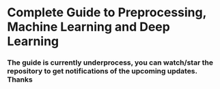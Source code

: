 # Complete Guide to Preprocessing, Machine Learning and Deep Learning

### The guide is currently underprocess, you can watch/star the repository to get notifications of the upcoming updates. Thanks
